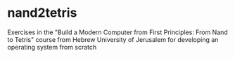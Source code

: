 # nand2tetris
Exercises in the "Build a Modern Computer from First Principles: From Nand to Tetris" course from Hebrew University of Jerusalem for developing an operating system from scratch
